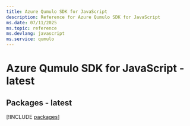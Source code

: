 ```yaml
---
title: Azure Qumulo SDK for JavaScript
description: Reference for Azure Qumulo SDK for JavaScript
ms.date: 07/11/2025
ms.topic: reference
ms.devlang: javascript
ms.service: qumulo
---
```

# Azure Qumulo SDK for JavaScript - latest
## Packages - latest
[!INCLUDE [packages](qumulo-index.md)]